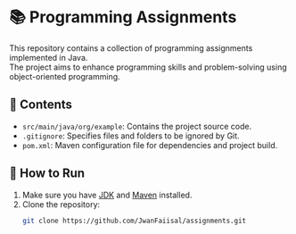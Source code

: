 # 📚 Programming Assignments

This repository contains a collection of programming assignments implemented in Java.  
The project aims to enhance programming skills and problem-solving using object-oriented programming.

## 📁 Contents

- `src/main/java/org/example`: Contains the project source code.
- `.gitignore`: Specifies files and folders to be ignored by Git.
- `pom.xml`: Maven configuration file for dependencies and project build.

## 🚀 How to Run

1. Make sure you have [JDK](https://www.oracle.com/java/technologies/javase-jdk11-downloads.html) and [Maven](https://maven.apache.org/download.cgi) installed.
2. Clone the repository:
   ```bash
   git clone https://github.com/JwanFaiisal/assignments.git
